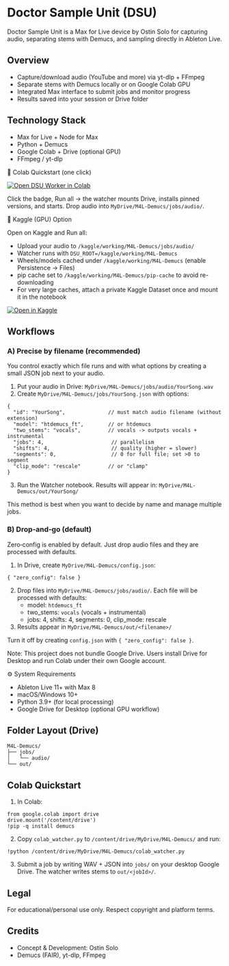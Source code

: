 # Doctor Sample Unit (DSU)

Doctor Sample Unit is a Max for Live device by Ostin Solo for capturing audio, separating stems with Demucs, and sampling directly in Ableton Live.

## Overview
- Capture/download audio (YouTube and more) via yt-dlp + FFmpeg
- Separate stems with Demucs locally or on Google Colab GPU
- Integrated Max interface to submit jobs and monitor progress
- Results saved into your session or Drive folder

## Technology Stack
- Max for Live + Node for Max
- Python + Demucs
- Google Colab + Drive (optional GPU)
- FFmpeg / yt-dlp

📘 Colab Quickstart (one click)

[![Open DSU Worker in Colab](https://colab.research.google.com/assets/colab-badge.svg)](https://colab.research.google.com/github/VSTOPIA/Doctor-Sample-Unit-DSU/blob/main/notebooks/M4L_Demucs_Worker.ipynb)

Click the badge, Run all → the watcher mounts Drive, installs pinned versions, and starts. Drop audio into `MyDrive/M4L-Demucs/jobs/audio/`.

📘 Kaggle (GPU) Option

Open on Kaggle and Run all:
- Upload your audio to `/kaggle/working/M4L-Demucs/jobs/audio/`
- Watcher runs with `DSU_ROOT=/kaggle/working/M4L-Demucs`
- Wheels/models cached under `/kaggle/working/M4L-Demucs` (enable Persistence → Files)
- pip cache set to `/kaggle/working/M4L-Demucs/pip-cache` to avoid re-downloading
- For very large caches, attach a private Kaggle Dataset once and mount it in the notebook

[![Open in Kaggle](https://img.shields.io/badge/Open%20in-Kaggle-20BEFF?logo=kaggle&logoColor=white)](https://www.kaggle.com/kernels/welcome?src=https://raw.githubusercontent.com/VSTOPIA/Doctor-Sample-Unit-DSU/main/notebooks/Kaggle_DSU_Worker.ipynb)


## Workflows

### A) Precise by filename (recommended)
You control exactly which file runs and with what options by creating a small JSON job next to your audio.

1. Put your audio in Drive: `MyDrive/M4L-Demucs/jobs/audio/YourSong.wav`
2. Create `MyDrive/M4L-Demucs/jobs/YourSong.json` with options:
```
{
  "id": "YourSong",              // must match audio filename (without extension)
  "model": "htdemucs_ft",        // or htdemucs
  "two_stems": "vocals",         // vocals -> outputs vocals + instrumental
  "jobs": 4,                      // parallelism
  "shifts": 4,                    // quality (higher = slower)
  "segments": 0,                  // 0 for full file; set >0 to segment
  "clip_mode": "rescale"         // or "clamp"
}
```
3. Run the Watcher notebook. Results will appear in: `MyDrive/M4L-Demucs/out/YourSong/`

This method is best when you want to decide by name and manage multiple jobs.

### B) Drop‑and‑go (default)
Zero‑config is enabled by default. Just drop audio files and they are processed with defaults.

1. In Drive, create `MyDrive/M4L-Demucs/config.json`:
```
{ "zero_config": false }
```
2. Drop files into `MyDrive/M4L-Demucs/jobs/audio/`. Each file will be processed with defaults:
   - model: `htdemucs_ft`
   - two_stems: `vocals` (vocals + instrumental)
   - jobs: 4, shifts: 4, segments: 0, clip_mode: rescale
3. Results appear in `MyDrive/M4L-Demucs/out/<filename>/`

Turn it off by creating `config.json` with `{ "zero_config": false }`.

Note: This project does not bundle Google Drive. Users install Drive for Desktop and run Colab under their own Google account.

⚙️ System Requirements
- Ableton Live 11+ with Max 8
- macOS/Windows 10+
- Python 3.9+ (for local processing)
- Google Drive for Desktop (optional GPU workflow)

## Folder Layout (Drive)
```
M4L-Demucs/
├── jobs/
│   └── audio/
└── out/
```

## Colab Quickstart
1. In Colab:
```
from google.colab import drive
drive.mount('/content/drive')
!pip -q install demucs
```
2. Copy `colab_watcher.py` to `/content/drive/MyDrive/M4L-Demucs/` and run:
```
!python /content/drive/MyDrive/M4L-Demucs/colab_watcher.py
```
3. Submit a job by writing WAV + JSON into `jobs/` on your desktop Google Drive. The watcher writes stems to `out/<jobId>/`.

## Legal
For educational/personal use only. Respect copyright and platform terms.

## Credits
- Concept & Development: Ostin Solo
- Demucs (FAIR), yt-dlp, FFmpeg
